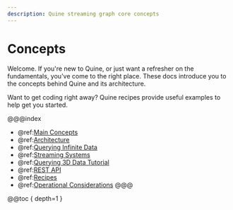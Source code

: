 ```yaml
---
description: Quine streaming graph core concepts
---
```

# Concepts

Welcome. If you're new to Quine, or just want a refresher on the fundamentals, you've come to the right place. These docs introduce you to the concepts behind Quine and its architecture.

Want to get coding right away? Quine recipes provide useful examples to help get you started.

@@@index
* @ref:[Main Concepts](core-concepts.md)
* @ref:[Architecture](architecture.md)
* @ref:[Querying Infinite Data](querying-infinite-data.md)
* @ref:[Streaming Systems](streaming-systems.md)
* @ref:[Querying 3D Data Tutorial](3d-data-ingest-sq.md)
* @ref:[REST API](rest-api.md)
* @ref:[Recipes](about-recipes.md)
* @ref:[Operational Considerations](operational-considerations.md)
@@@

@@toc { depth=1 }
